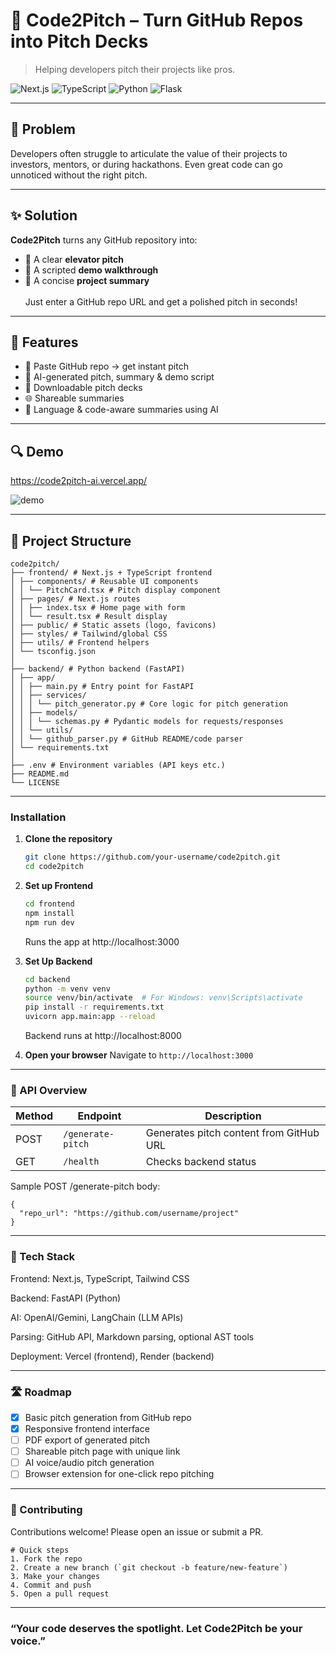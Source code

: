 # 🚀 Code2Pitch – Turn GitHub Repos into Pitch Decks

> Helping developers pitch their projects like pros.

![Next.js](https://img.shields.io/badge/Frontend-Next.js-blue?logo=next.js)
![TypeScript](https://img.shields.io/badge/Language-TypeScript-blue?logo=typescript)
![Python](https://img.shields.io/badge/Backend-Python-yellow?logo=python)
![Flask](https://img.shields.io/badge/API-Flask-000000?logo=flask)


---

## 🧠 Problem

Developers often struggle to articulate the value of their projects to investors, mentors, or during hackathons. Even great code can go unnoticed without the right pitch.

---

## ✨ Solution

**Code2Pitch** turns any GitHub repository into:

- 📣 A clear **elevator pitch**
- 🎥 A scripted **demo walkthrough**
- 📝 A concise **project summary**  
&nbsp;  
Just enter a GitHub repo URL and get a polished pitch in seconds!

---

## 🌟 Features

- 🔗 Paste GitHub repo → get instant pitch
- 🤖 AI-generated pitch, summary & demo script
- 📜 Downloadable pitch decks
- 🌐 Shareable summaries
- 🧠 Language & code-aware summaries using AI

---

## 🔍 Demo

https://code2pitch-ai.vercel.app/

![demo](./assets/code2pitch-demo.gif)

---

## 📁 Project Structure

```
code2pitch/
├── frontend/ # Next.js + TypeScript frontend
│ ├── components/ # Reusable UI components
│ │ └── PitchCard.tsx # Pitch display component
│ ├── pages/ # Next.js routes
│ │ ├── index.tsx # Home page with form
│ │ └── result.tsx # Result display
│ ├── public/ # Static assets (logo, favicons)
│ ├── styles/ # Tailwind/global CSS
│ ├── utils/ # Frontend helpers
│ └── tsconfig.json
│
├── backend/ # Python backend (FastAPI)
│ ├── app/
│ │ ├── main.py # Entry point for FastAPI
│ │ ├── services/
│ │ │ └── pitch_generator.py # Core logic for pitch generation
│ │ ├── models/
│ │ │ └── schemas.py # Pydantic models for requests/responses
│ │ └── utils/
│ │ └── github_parser.py # GitHub README/code parser
│ └── requirements.txt
│
├── .env # Environment variables (API keys etc.)
├── README.md
└── LICENSE
```

---

### Installation

1. **Clone the repository**
   ```bash
   git clone https://github.com/your-username/code2pitch.git
   cd code2pitch
   ```

2. **Set up Frontend**
   ```bash
   cd frontend
   npm install
   npm run dev
   ```
   Runs the app at http://localhost:3000

3. **Set Up Backend**
   ```bash
   cd backend
   python -m venv venv
   source venv/bin/activate  # For Windows: venv\Scripts\activate
   pip install -r requirements.txt
   uvicorn app.main:app --reload
   ```
   Backend runs at http://localhost:8000

4. **Open your browser**
   Navigate to
   `http://localhost:3000`

---

### 📡 API Overview

| Method | Endpoint          | Description                             |
| ------ | ----------------- | --------------------------------------- |
| POST   | `/generate-pitch` | Generates pitch content from GitHub URL |
| GET    | `/health`         | Checks backend status                   |

Sample POST /generate-pitch body:
```
{
  "repo_url": "https://github.com/username/project"
}
```

---
### 🧰 Tech Stack
Frontend: Next.js, TypeScript, Tailwind CSS

Backend: FastAPI (Python)

AI: OpenAI/Gemini, LangChain (LLM APIs)

Parsing: GitHub API, Markdown parsing, optional AST tools

Deployment: Vercel (frontend), Render (backend)

---
### 🛣️ Roadmap

- [x] Basic pitch generation from GitHub repo
- [x] Responsive frontend interface
- [ ] PDF export of generated pitch
- [ ] Shareable pitch page with unique link
- [ ] AI voice/audio pitch generation
- [ ] Browser extension for one-click repo pitching

---
### 🤝 Contributing
Contributions welcome!
Please open an issue or submit a PR.
```
# Quick steps
1. Fork the repo
2. Create a new branch (`git checkout -b feature/new-feature`)
3. Make your changes
4. Commit and push
5. Open a pull request
```

---

### “Your code deserves the spotlight. Let Code2Pitch be your voice.”
